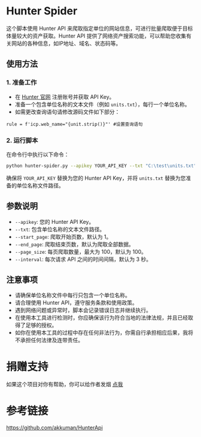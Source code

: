 # Hunter Spider

这个脚本使用 Hunter API 来爬取指定单位的网站信息，可进行批量爬取便于目标体量较大的资产获取。Hunter API 提供了网络资产搜索功能，可以帮助您收集有关网站的各种信息，如IP地址、域名、状态码等。

## 使用方法

### 1. 准备工作

- 在 [Hunter 官网](https://hunter.qianxin.com/) 注册账号并获取 API Key。
- 准备一个包含单位名称的文本文件（例如 `units.txt`），每行一个单位名称。
- 如需更改查询语句请修改源码文件如下部分：
```
rule = f'icp.web_name="{unit.strip()}"' #设置查询语句
```

### 2. 运行脚本

在命令行中执行以下命令：

```bash
python hunter-spider.py --apikey YOUR_API_KEY --txt "C:\test\units.txt"
```

确保将 `YOUR_API_KEY` 替换为您的 Hunter API Key，并将 `units.txt` 替换为您准备的单位名称文件路径。

## 参数说明

- `--apikey`: 您的 Hunter API Key。
- `--txt`: 包含单位名称的文本文件路径。
- `--start_page`: 爬取开始页数，默认为 1。
- `--end_page`: 爬取结束页数，默认为爬取全部数据。
- `--page_size`: 每页爬取数量，最大为 100，默认为 100。
- `--interval`: 每次请求 API 之间的时间间隔，默认为 3 秒。

## 注意事项

- 请确保单位名称文件中每行只包含一个单位名称。
- 请合理使用 Hunter API，遵守服务条款和使用政策。
- 遇到网络问题或异常时，脚本会记录错误日志并继续执行。
- 在使用本工具进行检测时，你应确保该行为符合当地的法律法规，并且已经取得了足够的授权。
- 如你在使用本工具的过程中存在任何非法行为，你需自行承担相应后果，我将不承担任何法律及连带责任。

# 捐赠支持
 如果这个项目对你有帮助，你可以给作者发烟 [点我](thanku.png)

# 参考链接
https://github.com/akkuman/HunterApi

